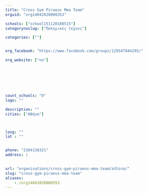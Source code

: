 ```yaml
---
title: "Cross Gym Piraeus Mma Team"
orguid: "org14042020000353"

schools: ["school151120180515"]
categorynoslug: ["Πολεμικές τέχνες"]

categories: [""]


org_facebook: "https://www.facebook.com/groups/129547844295/"

org_website: ["no"]







count_schools: "0"
logo: ""

description: ""
cities: ["Αθήνα"]



long: ""
lat : ""


phone: "2104138321"
address: |
    

url: "organisations/cross-gym-piraeus-mma-team/athina/"
slug: "cross-gym-piraeus-mma-team"
aliases:
    - /org14042020000353
---
```



